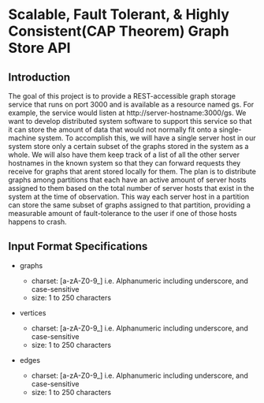 # Scalable, Fault Tolerant, &amp; Highly Consistent(CAP Theorem) Graph Store API

## Introduction

The goal of this project is to provide a REST-accessible graph storage service that 
runs on port 3000 and is available as a resource named gs. For example, the service 
would listen at http://server-hostname:3000/gs. We want to develop distributed system 
software to support this service so that it can store the amount of data that would 
not normally fit onto a single-machine system. To accomplish this, we will have a 
single server host in our system store only a certain subset of the graphs stored in 
the system as a whole. We will also have them keep track of a list of all the other 
server hostnames in the known system so that they can forward requests they receive 
for graphs that arent stored locally for them. The plan is to distribute graphs among 
partitions that each have an active amount of server hosts assigned to them based on 
the total number of server hosts that exist in the system at the time of observation. 
This way each server host in a partition can store the same subset of graphs assigned
to that partition, providing a measurable amount of fault-tolerance to the user if 
one of those hosts happens to crash.

## Input Format Specifications
- graphs
  - charset: [a-zA-Z0-9_] i.e. Alphanumeric including underscore, and case-sensitive 
  - size:    1 to 250 characters

- vertices
  - charset: [a-zA-Z0-9_] i.e. Alphanumeric including underscore, and case-sensitive 
  - size:    1 to 250 characters

- edges
  - charset: [a-zA-Z0-9_] i.e. Alphanumeric including underscore, and case-sensitive 
  - size:    1 to 250 characters